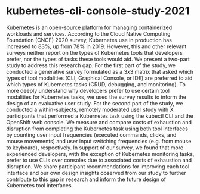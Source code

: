 # kubernetes-cli-console-study-2021

Kubernetes is an open-source platform for managing containerized workloads and services. According to the Cloud Native Computing Foundation (CNCF) 2020 survey, Kubernetes use in production has increased to 83%, up from 78% in 2019. However, this and other relevant surveys neither report on the types of Kubernetes tools that developers prefer, nor the types of tasks these tools would aid. We present a two-part study to address this research gap. For the first part of the study, we conducted a generative survey formulated as a 3x3 matrix that asked which types of tool modalities (CLI, Graphical Console, or IDE) are preferred to aid which types of Kubernetes tasks (CRUD, debugging, and monitoring). To more deeply understand why developers prefer to use certain tool modalities for Kubernetes tasks, we used the survey results to inform the design of an evaluative user study. For the second part of the study, we conducted a within-subjects, remotely moderated user study with X participants that performed a Kubernetes task using the kubectl CLI and the OpenShift web console. We measure and compare costs of exhaustion and disruption from completing the Kubernetes task using both tool interfaces by counting user input frequencies (executed commands, clicks, and mouse movements) and user input switching frequencies (e.g. from mouse to keyboard), respectively. In support of our survey, we found that more experienced developers, with the exception of Kubernetes monitoring tasks, prefer to use CLIs over consoles due to associated costs of exhaustion and disruption. We share participant recommendations for improving each tool interface and our own design insights observed from our study to further contribute to this gap in research and inform the future design of Kubernetes tool interfaces.
